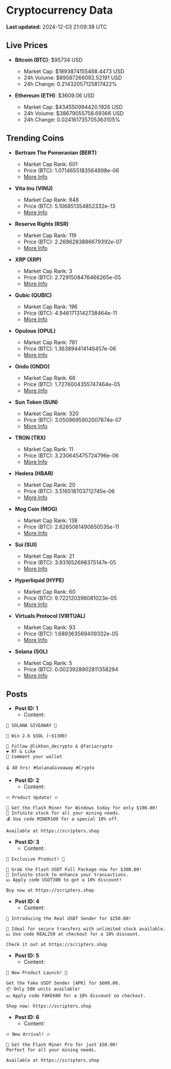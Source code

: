 # Cryptocurrency Data

**Last updated:** 2024-12-03 21:09:38 UTC

## Live Prices
- **Bitcoin (BTC)**: $95734 USD
  - Market Cap: $1893874155468.4473 USD
  - 24h Volume: $89587266092.52191 USD
  - 24h Change: 0.21432057125817422%

- **Ethereum (ETH)**: $3609.06 USD
  - Market Cap: $434550994420.1926 USD
  - 24h Volume: $38679055758.69366 USD
  - 24h Change: 0.024161735705363105%

## Trending Coins
- **Bertram The Pomeranian (BERT)**
  - Market Cap Rank: 601
  - Price (BTC): 1.0714655183564898e-06
  - [More Info](https://www.coingecko.com/en/coins/bertram-the-pomeranian)

- **Vita Inu (VINU)**
  - Market Cap Rank: 948
  - Price (BTC): 5.106851354852332e-13
  - [More Info](https://www.coingecko.com/en/coins/vita-inu)

- **Reserve Rights (RSR)**
  - Market Cap Rank: 119
  - Price (BTC): 2.2696283886679392e-07
  - [More Info](https://www.coingecko.com/en/coins/reserve-rights)

- **XRP (XRP)**
  - Market Cap Rank: 3
  - Price (BTC): 2.7291508476466265e-05
  - [More Info](https://www.coingecko.com/en/coins/xrp)

- **Qubic (QUBIC)**
  - Market Cap Rank: 196
  - Price (BTC): 4.9461713142738464e-11
  - [More Info](https://www.coingecko.com/en/coins/qubic)

- **Opulous (OPUL)**
  - Market Cap Rank: 761
  - Price (BTC): 1.363894414146457e-06
  - [More Info](https://www.coingecko.com/en/coins/opulous)

- **Ondo (ONDO)**
  - Market Cap Rank: 66
  - Price (BTC): 1.7276004355747464e-05
  - [More Info](https://www.coingecko.com/en/coins/ondo)

- **Sun Token (SUN)**
  - Market Cap Rank: 320
  - Price (BTC): 3.0509695902007874e-07
  - [More Info](https://www.coingecko.com/en/coins/sun-token)

- **TRON (TRX)**
  - Market Cap Rank: 11
  - Price (BTC): 3.230645475724796e-06
  - [More Info](https://www.coingecko.com/en/coins/tron)

- **Hedera (HBAR)**
  - Market Cap Rank: 20
  - Price (BTC): 3.516518703712745e-06
  - [More Info](https://www.coingecko.com/en/coins/hedera)

- **Mog Coin (MOG)**
  - Market Cap Rank: 138
  - Price (BTC): 2.6265061490650535e-11
  - [More Info](https://www.coingecko.com/en/coins/mog-coin)

- **Sui (SUI)**
  - Market Cap Rank: 21
  - Price (BTC): 3.931652698375147e-05
  - [More Info](https://www.coingecko.com/en/coins/sui)

- **Hyperliquid (HYPE)**
  - Market Cap Rank: 60
  - Price (BTC): 9.722120396081023e-05
  - [More Info](https://www.coingecko.com/en/coins/hyperliquid)

- **Virtuals Protocol (VIRTUAL)**
  - Market Cap Rank: 93
  - Price (BTC): 1.689363569409332e-05
  - [More Info](https://www.coingecko.com/en/coins/virtual-protocol)

- **Solana (SOL)**
  - Market Cap Rank: 5
  - Price (BTC): 0.0023928902811358294
  - [More Info](https://www.coingecko.com/en/coins/solana)

## Posts
- **Post ID: 1**
  - Content:
```
🚀 SOLANA GIVEAWAY 🚀

🎁 Win 2.6 $SOL (~$1300)

🤝 Follow @likhon_decrypto & @fariacrypto
❤️ RT & Like
💬 Comment your wallet

⏳ 48 hrs! #SolanaGiveaway #Crypto
```

- **Post ID: 2**
  - Content:
```
🔥 Product Update! 🔥

🚀 Get the Flash Miner for Windows today for only $100.00!
🔋 Infinite stock for all your mining needs.
💰 Use code MINER100 for a special 10% off.

Available at https://scripters.shop
```

- **Post ID: 3**
  - Content:
```
🎁 Exclusive Product! 🎁

💸 Grab the Flash USDT Full Package now for $300.00!
🎉 Infinite stock to enhance your transactions.
💵 Apply code USDT300 to get a 10% discount!

Buy now at https://scripters.shop
```

- **Post ID: 4**
  - Content:
```
💎 Introducing the Real USDT Sender for $250.00!

💼 Ideal for secure transfers with unlimited stock available.
💵 Use code REAL250 at checkout for a 10% discount.

Check it out at https://scripters.shop
```

- **Post ID: 5**
  - Content:
```
🚀 New Product Launch! 🚀

Get the Fake USDT Sender [APK] for $600.00.
📦 Only 500 units available!
💵 Apply code FAKE600 for a 10% discount on checkout.

Shop now: https://scripters.shop
```

- **Post ID: 6**
  - Content:
```
🔥 New Arrival! 🔥

💸 Get the Flash Miner Pro for just $50.00!
Perfect for all your mining needs.

Available at https://scripters.shop
```

